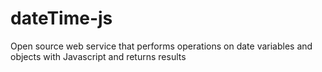 # dateTime-js
Open source web service that performs operations on date variables and objects with Javascript and returns results
